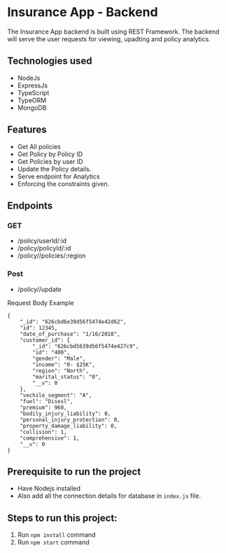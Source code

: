# Insurance App - Backend

The Insurance App backend is built using REST Framework. The backend will serve the user requests for viewing, upadting and policy analytics.

## Technologies used
- NodeJs
- ExpressJs
- TypeScript
- TypeORM
- MongoDB 

## Features
- Get All policies 
- Get Policy by Policy ID
- Get Policies by user ID
- Update the Policy details.
- Serve endpoint for Analytics
- Enforcing the constraints given.

## Endpoints
### GET
- /policy/userId/:id
- /policy/policyId/:id
- /policy//policies/:region

### Post
- /policy//update

Request Body Example 

```
{
    "_id": "626cbd6e39d56f5474e42d62",
    "id": 12345,
    "date_of_purchase": "1/16/2018",
    "customer_id": {
        "_id": "626cbd5639d56f5474e427c9",
        "id": "400",
        "gender": "Male",
        "income": "0- $25K",
        "region": "North",
        "marital_status": "0",
        "__v": 0
    },
    "vechile_segment": "A",
    "fuel": "Disesl",
    "premium": 960,
    "bodily_injury_liability": 0,
    "personal_injury_protection": 0,
    "property_damage_liability": 0,
    "collision": 1,
    "comprehensive": 1,
    "__v": 0
}
```


## Prerequisite to run the project
- Have Nodejs installed 
- Also add all the connection details for database in `index.js` file.


## Steps to run this project:

1. Run `npm install` command
3. Run `npm start` command
